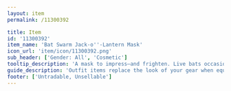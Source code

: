 ```yaml
---
layout: item
permalink: /11300392

title: Item
id: '11300392'
item_name: 'Bat Swarm Jack-o''-Lantern Mask'
icon_url: 'item/icon/11300392.png'
sub_header: ['Gender: All', 'Cosmetic']
tooltip_description: 'A mask to impress—and frighten. Live bats occasionally swarm from the mouth and eyes.'
guide_description: 'Outfit items replace the look of your gear when equipped.'
footer: ['Untradable, Unsellable']
---
```

